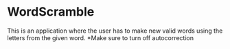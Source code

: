 # WordScramble
This is an application where the user has to make new valid words using the letters from the given word.
*Make sure to turn off autocorrection 
